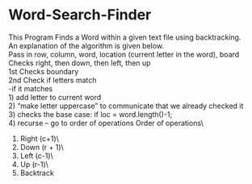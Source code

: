 # Word-Search-Finder
This Program Finds a Word within a given text file using backtracking.\
An explanation of the algorithm is given below.\
Pass in row, column, word, location (current letter in the word), board\
Checks right, then down, then left, then up\
1st Checks boundary\
2nd Check if letters match\
	-if it matches \
		1) add letter to current word\
		2) “make letter uppercase” to communicate that we already checked it\
		3) checks the base case: if loc = word.length()-1;\
		4) recurse – go to order of operations
Order of operations\
1)	Right (c+1)\
2)	Down (r + 1)\
3)	Left (c-1)\
4)	Up (r-1)\
5)	Backtrack 
